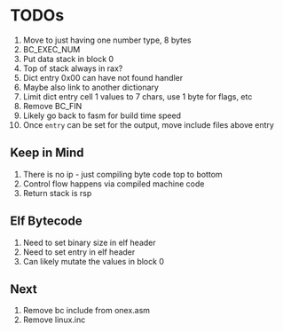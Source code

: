 # TODOs

1. Move to just having one number type, 8 bytes
1. BC_EXEC_NUM
1. Put data stack in block 0
1. Top of stack always in rax?
1. Dict entry 0x00 can have not found handler
1. Maybe also link to another dictionary
1. Limit dict entry cell 1 values to 7 chars, use 1 byte for flags, etc
1. Remove BC_FIN
1. Likely go back to fasm for build time speed
1. Once `entry` can be set for the output, move include files above entry

## Keep in Mind

1. There is no ip - just compiling byte code top to bottom
1. Control flow happens via compiled machine code
1. Return stack is rsp

## Elf Bytecode

1. Need to set binary size in elf header
1. Need to set entry in elf header
1. Can likely mutate the values in block 0

## Next

1. Remove bc include from onex.asm
1. Remove linux.inc
